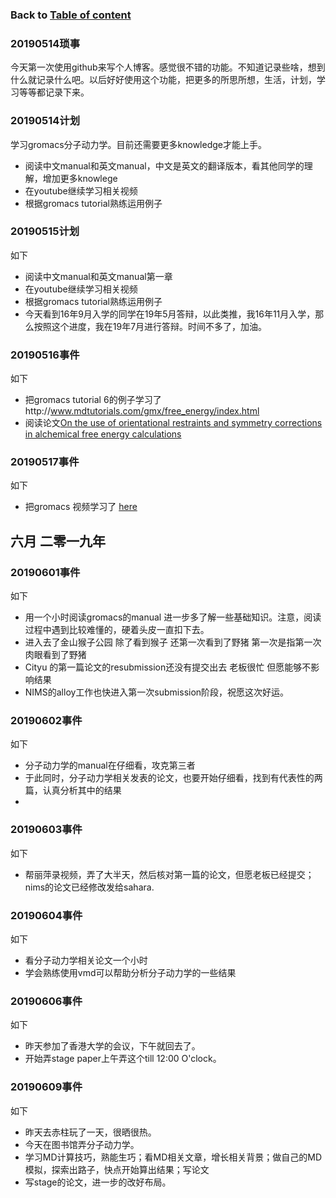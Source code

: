 ### Back to [Table of content](https://chongchong8.github.io/home/)

### 20190514琐事
今天第一次使用github来写个人博客。感觉很不错的功能。不知道记录些啥，想到什么就记录什么吧。以后好好使用这个功能，把更多的所思所想，生活，计划，学习等等都记录下来。
### 20190514计划
学习gromacs分子动力学。目前还需要更多knowledge才能上手。
* 阅读中文manual和英文manual，中文是英文的翻译版本，看其他同学的理解，增加更多knowlege
* 在youtube继续学习相关视频
* 根据gromacs tutorial熟练运用例子
### 20190515计划
如下
* 阅读中文manual和英文manual第一章
* 在youtube继续学习相关视频
* 根据gromacs tutorial熟练运用例子
* 今天看到16年9月入学的同学在19年5月答辩，以此类推，我16年11月入学，那么按照这个进度，我在19年7月进行答辩。时间不多了，加油。
### 20190516事件
如下
* 把gromacs tutorial 6的例子学习了http://www.mdtutorials.com/gmx/free_energy/index.html
* 阅读论文[On the use of orientational restraints and symmetry corrections in alchemical free energy calculations](https://aip.scitation.org/doi/10.1063/1.2221683)
### 20190517事件
如下
* 把gromacs 视频学习了 [here](https://www.youtube.com/watch?v=DMQifMiY_oI&list=PLOzRYVm0a65fCJJQendwEEcSrC8iwvgBn&index=31)
## 六月 二零一九年
### 20190601事件
如下
* 用一个小时阅读gromacs的manual 进一步多了解一些基础知识。注意，阅读过程中遇到比较难懂的，硬着头皮一直扣下去。
* 进入去了金山猴子公园 除了看到猴子 还第一次看到了野猪 第一次是指第一次肉眼看到了野猪
* Cityu 的第一篇论文的resubmission还没有提交出去 老板很忙 但愿能够不影响结果
* NIMS的alloy工作也快进入第一次submission阶段，祝愿这次好运。
### 20190602事件
如下
* 分子动力学的manual在仔细看，攻克第三者
* 于此同时，分子动力学相关发表的论文，也要开始仔细看，找到有代表性的两篇，认真分析其中的结果
* 
### 20190603事件
如下
* 帮丽萍录视频，弄了大半天，然后核对第一篇的论文，但愿老板已经提交；nims的论文已经修改发给sahara.
### 20190604事件
如下
* 看分子动力学相关论文一个小时
* 学会熟练使用vmd可以帮助分析分子动力学的一些结果

### 20190606事件
如下
* 昨天参加了香港大学的会议，下午就回去了。
* 开始弄stage paper上午弄这个till 12:00 O'clock。
### 20190609事件
如下
* 昨天去赤柱玩了一天，很晒很热。
* 今天在图书馆弄分子动力学。
* 学习MD计算技巧，熟能生巧；看MD相关文章，增长相关背景；做自己的MD模拟，探索出路子，快点开始算出结果；写论文
* 写stage的论文，进一步的改好布局。
